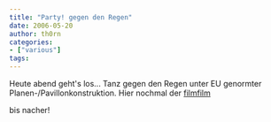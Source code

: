 ```yaml
---
title: "Party! gegen den Regen"
date: 2006-05-20
author: th0rn
categories:
- ["various"]
tags:
---
```

Heute abend geht's los... Tanz gegen den Regen unter EU genormter Planen-/Pavillonkonstruktion.
Hier nochmal der <a href="http://www.it-webhost.de/2ndchaos/redcut/2006/05/01/binaerwiese-der-filmfilm/">filmfilm</a>

bis nacher!